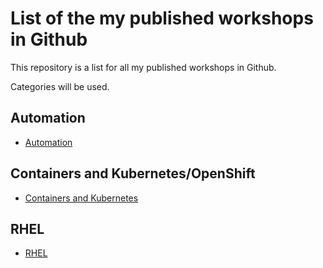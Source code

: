 # List of the my published workshops in Github

This repository is a list for all my published workshops in Github.

Categories will be used.

## Automation

* [Automation](automation.md)

## Containers and Kubernetes/OpenShift

* [Containers and Kubernetes](containers.md)

## RHEL

* [RHEL](rhel.md)

